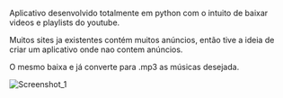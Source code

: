 Aplicativo desenvolvido totalmente em python com o intuito de baixar videos e playlists do youtube.

Muitos sites ja existentes contém muitos anúncios, então tive a ideia de criar um aplicativo onde nao contem anúncios.

O mesmo baixa e já converte para .mp3 as músicas desejada.

![Screenshot_1](https://user-images.githubusercontent.com/96784797/183498887-9a9506ea-4881-4192-a9e0-24ff3499db51.png)
